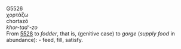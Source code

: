 <body>
  <p>G5526<br>  χορτάζω  <br> chortazō  <br><i>khor-tad‘-zo </i><br>From <a href="g5528.htm">5528</a>  to <i>fodder</i>, that is, (genitive case) to <i>gorge</i> (<i>supply</i> <i>food</i> in abundance): - feed, fill, satisfy.<br></p>
 </body>